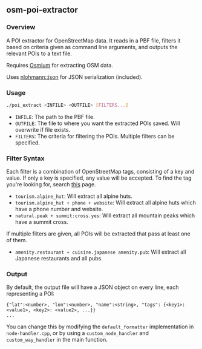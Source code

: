 ## osm-poi-extractor

### Overview

A POI extractor for OpenStreetMap data. It reads in a PBF file, filters it based on criteria given as command line arguments, and outputs the relevant POIs to a text file.

Requires [Osmium](https://osmcode.org/libosmium/) for extracting OSM data.

Uses [nlohmann::json](https://github.com/nlohmann/json) for JSON serialization (included).

### Usage

```bash
./poi_extract <INFILE> <OUTFILE> [FILTERS...]
```

- `INFILE`: The path to the PBF file.
- `OUTFILE`: The file to where you want the extracted POIs saved. Will overwrite if file exists.
- `FILTERS`: The criteria for filtering the POIs. Multiple filters can be specified.

### Filter Syntax

Each filter is a combination of OpenStreetMap tags, consisting of a key and value. If only a key is specified, any value will be accepted. To find the tag you're looking for, search [this](https://wiki.openstreetmap.org/wiki/Map_features) page.

- `tourism.alpine_hut`: Will extract all alpine huts.
- `tourism.alpine_hut + phone + website`: Will extract all alpine huts which have a phone number and website.
- `natural.peak + summit:cross.yes`: Will extract all mountain peaks which have a summit cross.

If multiple filters are given, all POIs will be extracted that pass at least one of them.

- `amenity.restaurant + cuisine.japanese amenity.pub`: Will extract all Japanese restaurants and all pubs. 

### Output

By default, the output file will have a JSON object on every line, each representing a POI:

```
{"lat":<number>, "lon":<number>, "name":<string>, "tags": {<key1>: <value1>, <key2>: <value2>, ...}}
...
```

You can change this by modifying the `default_formatter` implementation in `node-handler.cpp`, or by using a `custom_node_handler` and `custom_way_handler` in the main function.
